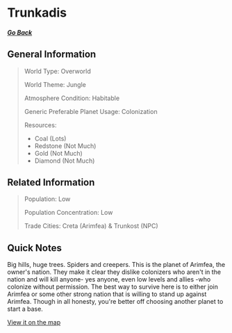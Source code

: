 # Trunkadis

##### [Go Back](/wiki/space#planets)

## General Information

> World Type: Overworld
>
> World Theme: Jungle
>
> Atmosphere Condition: Habitable
>
> Generic Preferable Planet Usage: Colonization
>
> Resources:
> - Coal (Lots)
> - Redstone (Not Much)
> - Gold (Not Much)
> - Diamond (Not Much)

## Related Information

> Population: Low
>
> Population Concentration: Low
>
> Trade Cities: Creta (Arimfea) & Trunkost (NPC)

## Quick Notes

Big hills, huge trees. Spiders and creepers. This is the planet of Arimfea, the owner's nation. They make it clear they dislike colonizers who aren't in the nation and will kill anyone- yes anyone, even low levels and allies -who colonize without permission. The best way to survive here is to either join Arimfea or some other strong nation that is willing to stand up against Arimfea. Though in all honesty, you're better off choosing another planet to start a base.

[View it on the map](https://dynmap.starlegacy.net/?worldname=Trunkadis)
